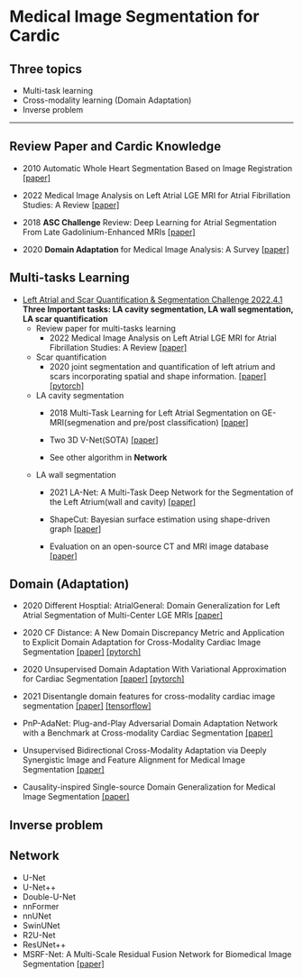 # Medical Image Segmentation for Cardic

## **Three topics**
- Multi-task learning
- Cross-modality learning (Domain Adaptation)
- Inverse problem 
---
## Review Paper and Cardic Knowledge
- 2010 Automatic Whole Heart Segmentation Based on Image Registration [[paper]](https://zmiclab.github.io/zxh/0/files/zxhPhdThesistwoside.pdf) 

- 2022 Medical Image Analysis on Left Atrial LGE MRI for Atrial Fibrillation Studies: A Review [[paper]](https://arxiv.org/pdf/2106.09862.pdf)

- 2018 **ASC Challenge** Review: Deep Learning for Atrial
Segmentation From Late
Gadolinium-Enhanced MRIs [[paper]](https://www.frontiersin.org/articles/10.3389/fcvm.2020.00086/full)

- 2020 **Domain Adaptation** for Medical Image Analysis: A Survey [[paper]](https://arxiv.org/pdf/2102.09508.pdf)
## Multi-tasks Learning
- [Left Atrial and Scar Quantification & Segmentation Challenge 2022.4.1](https://zmiclab.github.io/projects/lascarqs22/index.html) \
**Three Important tasks: LA cavity segmentation, LA wall segmentation, LA scar quantification** 
    - Review paper for multi-tasks learning
        - 2022 Medical Image Analysis on Left Atrial LGE MRI for Atrial Fibrillation Studies: A Review [[paper]](https://arxiv.org/pdf/2106.09862.pdf)
    - Scar quantification 
        - 2020 joint segmentation and
quantification of left atrium and scars incorporating spatial and shape
information. [[paper]](https://arxiv.org/pdf/2008.04729.pdf) [[pytorch]](https://github.com/Marie0909/AtrialJSQnet)
    - LA cavity segmentation
        - 2018 Multi-Task Learning for Left Atrial Segmentation on GE-MRI(segmenation and pre/post classification) [[paper]](https://arxiv.org/pdf/1810.13205.pdf)

        - Two 3D V-Net(SOTA) [[paper]](https://ieeexplore.ieee.org/document/9005750)

        - See other algorithm in **Network** 
    - LA wall segmentation
        - 2021 LA-Net: A Multi-Task Deep Network for the Segmentation of the Left Atrium(wall and cavity) [[paper]](https://ieeexplore.ieee.org/stamp/stamp.jsp?tp=&arnumber=9557323)
        
        - ShapeCut: Bayesian surface estimation using shape-driven graph [[paper]](https://www.sciencedirect.com/science/article/pii/S1361841517300634)

        - Evaluation on an open-source CT and MRI image database [[paper]](https://reader.elsevier.com/reader/sd/pii/S1361841518306431?token=91B9CE7059239E81C2E1DD52E8F348F7890B1F7C104BBDEB38BA8E97DC3C29A2E1BBCA7F09B874BCD29E97314558D232&originRegion=us-east-1&originCreation=20220228145449)


## Domain (Adaptation)

- 2020 Different Hosptial: AtrialGeneral: Domain Generalization for Left Atrial Segmentation of Multi-Center LGE MRIs [[paper]](https://arxiv.org/pdf/2106.08727.pdf)

- 2020 CF Distance: A New Domain Discrepancy Metric and Application to Explicit Domain Adaptation for Cross-Modality Cardiac Image Segmentation [[paper]](https://ieeexplore.ieee.org/abstract/document/9165963) [[pytorch]](https://github.com/FupingWu90/CFDnet)

- 2020 Unsupervised Domain Adaptation With
Variational Approximation for
Cardiac Segmentation [[paper]](https://arxiv.org/pdf/2106.08752.pdf) [[pytorch]](https://github.com/FupingWu90/VarDA)

- 2021 Disentangle domain features for cross-modality cardiac image segmentation [[paper]](https://www.sciencedirect.com/science/article/pii/S1361841521001249) [[tensorflow]](https://github.com/NanYoMy/cmmas)

- PnP-AdaNet: Plug-and-Play Adversarial Domain
Adaptation Network with a Benchmark at
Cross-modality Cardiac Segmentation [[paper]](https://arxiv.org/pdf/1812.07907.pdf)

- Unsupervised Bidirectional Cross-Modality
Adaptation via Deeply Synergistic Image and
Feature Alignment for Medical Image Segmentation [[paper]](https://arxiv.org/pdf/2002.02255.pdf)

 - Causality-inspired Single-source Domain Generalization for Medical Image Segmentation [[paper]](https://arxiv.org/pdf/2111.12525.pdf)

 ## Inverse problem
 ## Network
 - U-Net
 - U-Net++
 - Double-U-Net
 - nnFormer
 - nnUNet
 - SwinUNet
 - R2U-Net
 - ResUNet++
 - MSRF-Net: A Multi-Scale Residual Fusion
Network for Biomedical Image Segmentation [[paper]](https://arxiv.org/pdf/2105.07451.pdf)
    
